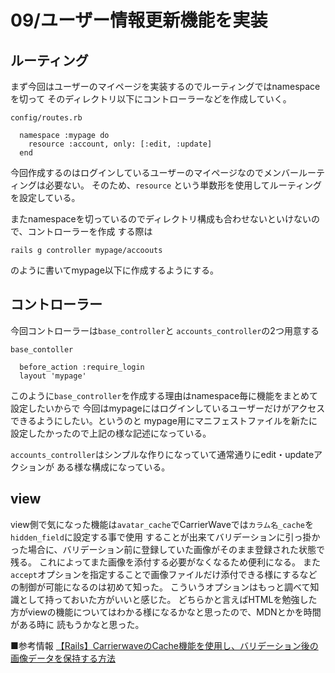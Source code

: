 # 09/ユーザー情報更新機能を実装

## ルーティング
まず今回はユーザーのマイページを実装するのでルーティングではnamespaceを切って
そのディレクトリ以下にコントローラーなどを作成していく。

`config/routes.rb`

```
  namespace :mypage do
    resource :account, only: [:edit, :update]
  end
```
今回作成するのはログインしているユーザーのマイページなのでメンバールーティングは必要ない。
そのため、`resource` という単数形を使用してルーティングを設定している。

またnamespaceを切っているのでディレクトリ構成も合わせないといけないので、コントローラーを作成
する際は

```
rails g controller mypage/accoouts
```
のように書いてmypage以下に作成するようにする。

## コントローラー

今回コントローラーは`base_controller`と `accounts_controller`の2つ用意する

`base_contoller`

```
  before_action :require_login
  layout 'mypage'
```

このように`base_controller`を作成する理由はnamespace毎に機能をまとめて設定したいからで
今回はmypageにはログインしているユーザーだけがアクセスできるようにしたい。というのと
 mypage用にマニフェストファイルを新たに設定したかったので上記の様な記述になっている。
 
 `accounts_controller`はシンプルな作りになっていて通常通りにedit・updateアクションが
 ある様な構成になっている。
 
 ## view
 
 view側で気になった機能は`avatar_cache`でCarrierWaveでは`カラム名_cache`を`hidden_field`に設定する事で使用
 することが出来てバリデーションに引っ掛かった場合に、バリデーション前に登録していた画像がそのまま登録された状態で残る。
 これによってまた画像を添付する必要がなくなるため便利になる。
 また`accept`オプションを指定することで画像ファイルだけ添付できる様にするなどの制御が可能になるのは初めて知った。
 こういうオプションはもっと調べて知識として持っておいた方がいいと感じた。
 どちらかと言えばHTMLを勉強した方がviewの機能についてはわかる様になるかなと思ったので、MDNとかを時間がある時に
 読もうかなと思った。
 
 ■参考情報
 [【Rails】CarrierwaveのCache機能を使用し、バリデーション後の画像データを保持する方法](https://techtechmedia.com/cache-carrierwave-rails/)
  